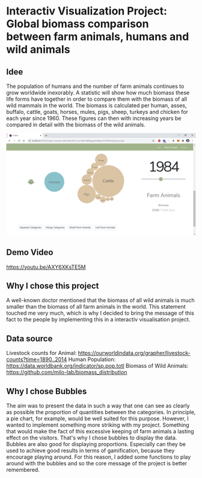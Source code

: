 # Interactiv Visualization Project: Global biomass comparison between farm animals, humans and wild animals

## Idee
The population of humans and the number of farm animals continues to grow worldwide inexorably. 
A statistic will show how much biomass these life forms have together in order to compare them with the biomass of all wild mammals in the world. 
The biomass is calculated per human, asses, buffalo, cattle, goats, horses, mules, pigs, sheep, turkeys and chicken for each year since 1960. These figures can then with increasing years be compared in detail with the biomass of the wild animals. 

![Screenshot](Screenshot.jpg)

## Demo Video
https://youtu.be/AXY6XKsTE5M

## Why I chose this project
A well-known doctor mentioned that the biomass of all wild animals is much smaller than the biomass of all farm animals in the world. This statement touched me very much, which is why I decided to bring the message of this fact to the people by implementing this in a interactiv visualisation project.

## Data source
Livestock counts for Animal:
https://ourworldindata.org/grapher/livestock-counts?time=1890..2014
Human Population:
https://data.worldbank.org/indicator/sp.pop.totl
Biomass of Wild Animals:
https://github.com/milo-lab/biomass_distribution

## Why I chose Bubbles
The aim was to present the data in such a way that one can see as clearly as possible the proportion of quantities between the categories. In principle, a pie chart, for example, would be well suited for this purpose. However, I wanted to implement something more striking with my project. Something that would make the fact of this excessive keeping of farm animals a lasting effect on the visitors.
That's why I chose bubbles to display the data. Bubbles are also good for displaying proportions. Especially can they be used to achieve good results in terms of gamification, because they encourage playing around. For this reason, I added some functions to play around with the bubbles and so the core message of the project is better remembered.



